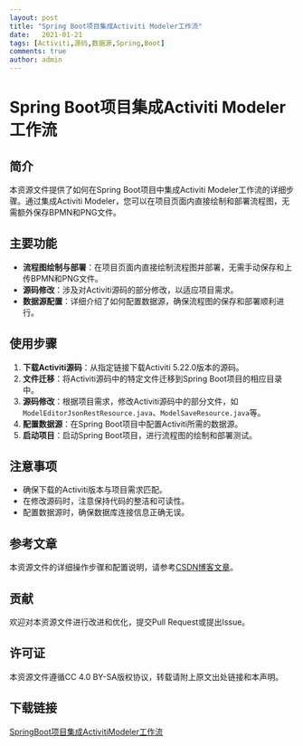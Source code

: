 ```yaml
---
layout: post
title: "Spring Boot项目集成Activiti Modeler工作流"
date:   2021-01-21
tags: [Activiti,源码,数据源,Spring,Boot]
comments: true
author: admin
---
```

# Spring Boot项目集成Activiti Modeler工作流

## 简介
本资源文件提供了如何在Spring Boot项目中集成Activiti Modeler工作流的详细步骤。通过集成Activiti Modeler，您可以在项目页面内直接绘制和部署流程图，无需额外保存BPMN和PNG文件。

## 主要功能
- **流程图绘制与部署**：在项目页面内直接绘制流程图并部署，无需手动保存和上传BPMN和PNG文件。
- **源码修改**：涉及对Activiti源码的部分修改，以适应项目需求。
- **数据源配置**：详细介绍了如何配置数据源，确保流程图的保存和部署顺利进行。

## 使用步骤
1. **下载Activiti源码**：从指定链接下载Activiti 5.22.0版本的源码。
2. **文件迁移**：将Activiti源码中的特定文件迁移到Spring Boot项目的相应目录中。
3. **源码修改**：根据项目需求，修改Activiti源码中的部分文件，如`ModelEditorJsonRestResource.java`、`ModelSaveResource.java`等。
4. **配置数据源**：在Spring Boot项目中配置Activiti所需的数据源。
5. **启动项目**：启动Spring Boot项目，进行流程图的绘制和部署测试。

## 注意事项
- 确保下载的Activiti版本与项目需求匹配。
- 在修改源码时，注意保持代码的整洁和可读性。
- 配置数据源时，确保数据库连接信息正确无误。

## 参考文章
本资源文件的详细操作步骤和配置说明，请参考[CSDN博客文章](https://blog.csdn.net/qq_44033725/article/details/131569666)。

## 贡献
欢迎对本资源文件进行改进和优化，提交Pull Request或提出Issue。

## 许可证
本资源文件遵循CC 4.0 BY-SA版权协议，转载请附上原文出处链接和本声明。

## 下载链接

[SpringBoot项目集成ActivitiModeler工作流](https://pan.quark.cn/s/f14547386cdd)